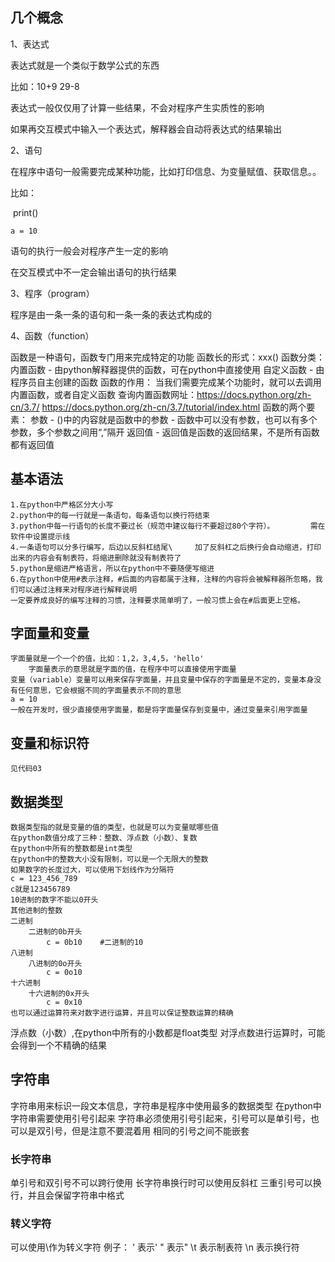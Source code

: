 ## 几个概念
1、表达式  

表达式就是一个类似于数学公式的东西

比如：10+9  29-8

表达式一般仅仅用了计算一些结果，不会对程序产生实质性的影响

如果再交互模式中输入一个表达式，解释器会自动将表达式的结果输出

2、语句

在程序中语句一般需要完成某种功能，比如打印信息、为变量赋值、获取信息。。

比如：

​	print()

 	a = 10

语句的执行一般会对程序产生一定的影响

在交互模式中不一定会输出语句的执行结果

3、程序（program）

程序是由一条一条的语句和一条一条的表达式构成的

4、函数（function）

函数是一种语句，函数专门用来完成特定的功能
函数长的形式：xxx()
函数分类：
	内置函数
		- 由python解释器提供的函数，可在python中直接使用
	自定义函数
		- 由程序员自主创建的函数
函数的作用：
	当我们需要完成某个功能时，就可以去调用内置函数，或者自定义函数
	查询内置函数网址：https://docs.python.org/zh-cn/3.7/
	https://docs.python.org/zh-cn/3.7/tutorial/index.html
函数的两个要素：
	参数
		- ()中的内容就是函数中的参数
		- 函数中可以没有参数，也可以有多个参数，多个参数之间用“,”隔开
	返回值
		- 返回值是函数的返回结果，不是所有函数都有返回值
## 基本语法
	1.在python中严格区分大小写
	2.python中的每一行就是一条语句，每条语句以换行符结束
	3.python中每一行语句的长度不要过长（规范中建议每行不要超过80个字符）。		需在软件中设置提示线
	4.一条语句可以分多行编写，后边以反斜杠结尾\		加了反斜杠之后换行会自动缩进，打印出来的内容会有制表符，将缩进删除就没有制表符了
	5.python是缩进严格语言，所以在python中不要随便写缩进
	6.在python中使用#表示注释，#后面的内容都属于注释，注释的内容将会被解释器所忽略，我们可以通过注释来对程序进行解释说明
	一定要养成良好的编写注释的习惯，注释要求简单明了，一般习惯上会在#后面更上空格。
## 字面量和变量
	字面量就是一个一个的值，比如：1,2，3,4,5，'hello'
		字面量表示的意思就是字面的值，在程序中可以直接使用字面量
	变量（variable）变量可以用来保存字面量，并且变量中保存的字面量是不定的，变量本身没有任何意思，它会根据不同的字面量表示不同的意思
	a = 10
	一般在开发时，很少直接使用字面量，都是将字面量保存到变量中，通过变量来引用字面量
## 变量和标识符
	见代码03
## 数据类型
	数据类型指的就是变量的值的类型，也就是可以为变量赋哪些值
	在python数值分成了三种：整数、浮点数（小数）、复数
	在python中所有的整数都是int类型
	在python中的整数大小没有限制，可以是一个无限大的整数
	如果数字的长度过大，可以使用下划线作为分隔符
	c = 123_456_789			
	c就是123456789
	10进制的数字不能以0开头
	其他进制的整数
	二进制
		二进制的0b开头
			c = 0b10	#二进制的10
	八进制
		八进制的0o开头
			c = 0o10	
	十六进制
		十六进制的0x开头
			c = 0x10
	也可以通过运算符来对数字进行运算，并且可以保证整数运算的精确
浮点数（小数）,在python中所有的小数都是float类型
对浮点数进行运算时，可能会得到一个不精确的结果
## 字符串
字符串用来标识一段文本信息，字符串是程序中使用最多的数据类型
在python中字符串需要使用引号引起来
字符串必须使用引号引起来，引号可以是单引号，也可以是双引号，但是注意不要混着用
相同的引号之间不能嵌套
### 长字符串
单引号和双引号不可以跨行使用
长字符串换行时可以使用反斜杠
三重引号可以换行，并且会保留字符串中格式
### 转义字符
可以使用\作为转义字符
例子：
	\' 表示'
	\" 表示"
	\t 表示制表符
	\n 表示换行符
	

	
